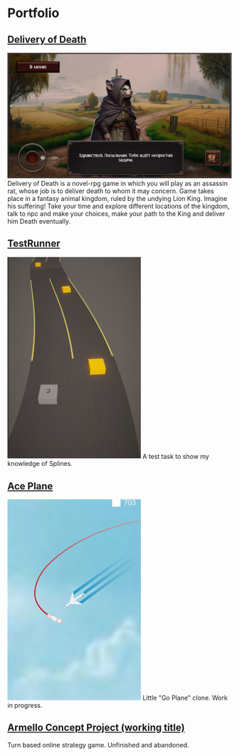 # Portfolio

## [Delivery of Death](https://ldjam.com/events/ludum-dare/53/delivery-of-death)
[<img src="./DeliveryOfDeath.JPG" width="700"/>](https://github.com/MountainInn/Portfolio/blob/main/DeliveryOfDeath.JPG?raw=true)
Delivery of Death is a novel-rpg game in which you will play as an assassin rat, whose job is to deliver death to whom it may concern. Game takes place in a fantasy animal kingdom, ruled by the undying Lion King. Imagine his suffering! Take your time and explore different locations of the kingdom, talk to npc and make your choices, make your path to the King and deliver him Death eventually. 

## [TestRunner](https://github.com/MountainInn/TestRunner)
[<img src="./TestRunner.JPG" width="300"/>](https://github.com/MountainInn/Portfolio/blob/main/TestRunner.JPG?raw)
A test task to show my knowledge of Splines. 

## [Ace Plane](https://github.com/MountainInn/Ace-Plane)
[<img src="./AcePlane.JPG" width="300"/>](https://github.com/MountainInn/Portfolio/blob/main/AcePlane.JPG?raw=true)
Little "Go Plane" clone. Work in progress.

## [Armello Concept Project (working title)](https://github.com/MountainInn/ArmelloConceptProject)
Turn based online strategy game. Unfinished and abandoned.
